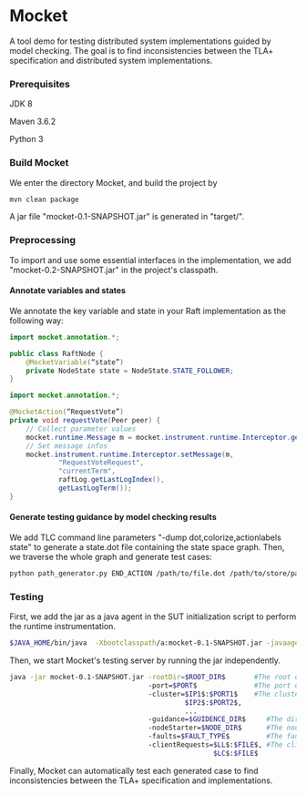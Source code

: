 # Mocket
A tool demo for testing distributed system implementations guided by model checking.
The goal is to find inconsistencies between the TLA+ specification and
distributed system implementations.

### Prerequisites
JDK 8

Maven 3.6.2

Python 3

### Build Mocket
We enter the directory Mocket, and build the project by
```bash
mvn clean package
```

A jar file "mocket-0.1-SNAPSHOT.jar" is generated in "target/".

### Preprocessing

To import and use some essential interfaces in the implementation, we
add "mocket-0.2-SNAPSHOT.jar" in the project's classpath.
#### Annotate variables and states
We annotate the key variable and state in your Raft implementation as
the following way:
```java
import mocket.annotation.*;

public class RaftNode {
    @MocketVariable(“state”)
    private NodeState state = NodeState.STATE_FOLLOWER;
}
```

```java
import mocket.annotation.*;

@MocketAction(“RequestVote”)
private void requestVote(Peer peer) {
    // Collect parameter values
    mocket.runtime.Message m = mocket.instrument.runtime.Interceptor.getParams(this.NodeId, peer.NodeId);
    // Set message infos
    mocket.instrument.runtime.Interceptor.setMessage(m,
            "RequestVoteRequest",
            "currentTerm",
            raftLog.getLastLogIndex(),
            getLastLogTerm());
}
```

#### Generate testing guidance by model checking results
We add TLC command line parameters "-dump dot,colorize,actionlabels
state" to generate a state.dot file containing the state space graph. 
Then, we traverse the whole graph and generate test cases:
```bash
python path_generator.py END_ACTION /path/to/file.dot /path/to/store/paths [POR]
```

### Testing
First, we add the jar as a java agent in the SUT initialization script to perform the runtime instrumentation.
```bash
$JAVA_HOME/bin/java  -Xbootclasspath/a:mocket-0.1-SNAPSHOT.jar -javaagent:mocket-0.1-SNAPSHOT.jar SUT.main.class
```

Then, we start Mocket's testing server by running the jar independently.
```bash
java -jar mocket-0.1-SNAPSHOT.jar -rootDir=$ROOT_DIR$       #The root directory of SUT.
                                  -port=$PORT$              #The port used by Mocket.
                                  -cluster=$IP1$:$PORT1$    #The cluster setting.
                                           $IP2$:$PORT2$,
                                           ...
                                  -guidance=$GUIDENCE_DIR$     #The directory to store guidance files
                                  -nodeStarter=$NODE_DIR$      #The node start script
                                  -faults=$FAULT_TYPE$         #The fault types to be injected.
                                  -clientRequests=$LL$:$FILE$, #The client requests and corresponding script file.
                                                  $LC$:$FILE$
```

Finally, Mocket can automatically test each generated case to find inconsistencies between the TLA+ specification and
implementations.